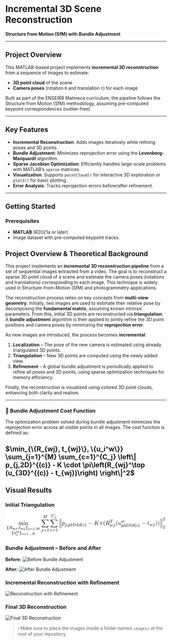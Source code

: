 # Incremental 3D Scene Reconstruction  
**Structure from Motion (SfM) with Bundle Adjustment**  

---

## Project Overview  
This MATLAB-based project implements **incremental 3D reconstruction** from a sequence of images to estimate:  
- **3D point cloud** of the scene  
- **Camera poses** (rotation `R` and translation `t`) for each image  

Built as part of the ENSEIRB Matmeca curriculum, the pipeline follows the Structure from Motion (SfM) methodology, assuming pre-computed keypoint correspondences (outlier-free).  

---

## Key Features  
- **Incremental Reconstruction**: Adds images iteratively while refining poses and 3D points.  
- **Bundle Adjustment**: Minimizes reprojection error using the **Levenberg-Marquardt** algorithm.  
- **Sparse Jacobian Optimization**: Efficiently handles large-scale problems with MATLAB’s `sparse` matrices.  
- **Visualization**: Supports `pointCloud()` for interactive 3D exploration or `plot3()` for basic plotting.  
- **Error Analysis**: Tracks reprojection errors before/after refinement.  

---

## Getting Started  

### Prerequisites  



- **MATLAB** (R2021a or later)  
- Image dataset with pre-computed keypoint tracks.

## Project Overview & Theoretical Background

This project implements an **incremental 3D reconstruction pipeline** from a set of sequential images extracted from a video. The goal is to reconstruct a sparse 3D point cloud of a scene and estimate the camera poses (rotations and translations) corresponding to each image. This technique is widely used in Structure-from-Motion (SfM) and photogrammetry applications.

The reconstruction process relies on key concepts from **multi-view geometry**. Initially, two images are used to estimate their relative pose by decomposing the **fundamental matrix**, assuming known intrinsic parameters. From this, initial 3D points are reconstructed via **triangulation**. A **bundle adjustment** algorithm is then applied to jointly refine the 3D point positions and camera poses by minimizing the **reprojection error**.

As new images are introduced, the process becomes **incremental**:
1. **Localization** – The pose of the new camera is estimated using already triangulated 3D points.
2. **Triangulation** – New 3D points are computed using the newly added view.
3. **Refinement** – A global bundle adjustment is periodically applied to refine all poses and 3D points, using sparse optimization techniques for memory efficiency.

Finally, the reconstruction is visualized using colored 3D point clouds, enhancing both clarity and realism.

---


### 🎯 Bundle Adjustment Cost Function

The optimization problem solved during bundle adjustment minimizes the reprojection error across all visible points in all images. The cost function is defined as:

$\min_{\{R_{wj}, t_{wj}\}, \{u_i^w\}} \sum_{j=1}^{M} \sum_{c=1}^{C_j} \left\| p_{j,2D}^{(c)} - K \cdot \pi\left(R_{wj}^\top (u_{3D}^{(c)} - t_{wj})\right) \right\|^2$
---


## Visual Results

### Initial Triangulation
![Initial Triangulation](images/Fonction_cout.png)

### Bundle Adjustment – Before and After
**Before:**
![Before Bundle Adjustment](images/before_bundle_adjustment.png)

**After:**
![After Bundle Adjustment](images/after_bundle_adjustment.png)

### Incremental Reconstruction with Refinement
![Reconstruction with Refinement](images/refinement.png)

### Final 3D Reconstruction
![Final 3D Reconstruction](images/final_result.png)

> ℹ️ Make sure to place the images inside a folder named `images/` at the root of your repository.
